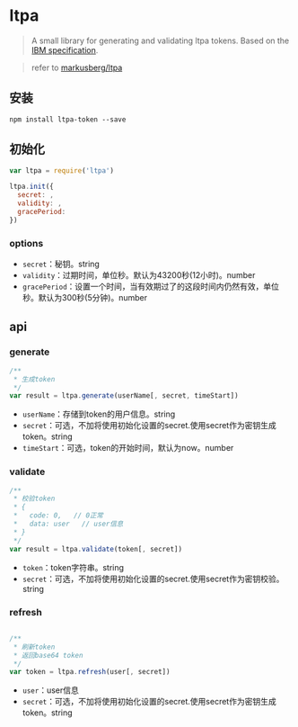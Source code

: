 # ltpa

> A small library for generating and validating ltpa tokens. Based on the 
[IBM specification](http://www-12.lotus.com/ldd/doc/tools/c/7.0/api70ug.nsf/85255d56004d2bfd85255b1800631684/ceda2cb8df47607f85256c3d005f816d).

> refer to [markusberg/ltpa](https://github.com/markusberg/ltpa/)


## 安装
`npm install ltpa-token --save`

## 初始化
```javascript
var ltpa = require('ltpa')

ltpa.init({
  secret: ,
  validity: ,
  gracePeriod: 
})
```

### options
- `secret`：秘钥。string
- `validity`：过期时间，单位秒。默认为43200秒(12小时)。number
- `gracePeriod`：设置一个时间，当有效期过了的这段时间内仍然有效，单位秒。默认为300秒(5分钟)。number


## api

### generate
```javascript
/**
 * 生成token
 */
var result = ltpa.generate(userName[, secret, timeStart])
```

- `userName`：存储到token的用户信息。string
- `secret`：可选，不加将使用初始化设置的secret.使用secret作为密钥生成token。string
- `timeStart`：可选，token的开始时间，默认为now。number

### validate
```javascript
/**
 * 校验token
 * {
 *   code: 0,   // 0正常
 *   data: user   // user信息
 * }
 */
var result = ltpa.validate(token[, secret])
```

- `token`：token字符串。string
- `secret`：可选，不加将使用初始化设置的secret.使用secret作为密钥校验。string

### refresh
```javascript

/**
 * 刷新token
 * 返回base64 token
 */
var token = ltpa.refresh(user[, secret])
```

- `user`：user信息
- `secret`：可选，不加将使用初始化设置的secret.使用secret作为密钥生成token。string
